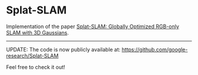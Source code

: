 # Splat-SLAM

Implementation of the paper [Splat-SLAM: Globally Optimized RGB-only SLAM with 3D Gaussians](https://arxiv.org/pdf/2405.16544). 

---

UPDATE: The code is now publicly available at: https://github.com/google-research/Splat-SLAM

Feel free to check it out!

